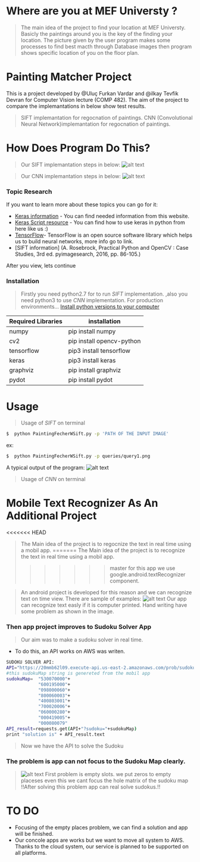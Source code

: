 # Where are you at MEF Universty ? 

>The main idea of the project to find your location at MEF Universty. Basicly the paintings around you is the key of the finding your location. The picture given by the user program makes some processes to find best macth through Database images then program shows specific location of you on the floor plan.

# Painting Matcher Project
This is a project developed by @Uluç Furkan Vardar and @ilkay Tevfik Devran for Computer Vision lecture (COMP 482). The aim of the project to compare the implemantations in below show test results.
  > SIFT implemantation for regocnation of paintings.
  >CNN (Convolutional Neural Network)implemantation for regocnation of paintings.

# How Does Program Do This?
 > Our SIFT implemantation steps in below:
 ![alt text](https://raw.githubusercontent.com/ilkayDevran/Painting-Search/master/github_readMe_images/DiagramOfSIFT.png)

>Our CNN implemantation steps in below:
 ![alt text](https://34tzkp3af7ck1k675g1stf6n-wpengine.netdna-ssl.com/wp-content/uploads/2016/11/typical_cnn_architecture.png)



### Topic Research
If you want to learn more about these topics you can go for it:
* [Keras information](https://elitedatascience.com/keras-tutorial-deep-learning-in-python) - You can find needed information from this website.
* [Keras Script resource](https://gist.github.com/fchollet/0830affa1f7f19fd47b06d4cf89ed44d) - You can find how to use keras in python from here like us :)
* [TensorFlow](http://developercoding.com/tensorflow/#About-TensorFlow)- TensorFlow is an open source software library which helps us to build neural networks, more info go to link.
* [SIFT information] (A. Rosebrock, Practical Python and OpenCV : Case Studies, 3rd ed. pyimagesearch, 2016, pp. 86-105.)

After you view, lets continue

### Installation

>Firstly you need python2.7 for to run *SIFT* implementation.
,also you need python3 to use *CNN* implementation.
>For production environments...
[Install python versions to your computer](https://www.python.org/downloads/)

| Required Libraries  | installation |
| ------ | ------ |
| numpy |  pip install numpy |
| cv2 |  pip install opencv-python |
| tensorflow |  pip3 install tensorflow |
| keras |  pip3 install keras |
| graphviz |  pip install graphviz |
| pydot |  pip install pydot |


# Usage
>Usage of *SIFT* on terminal
```sh
$  python PaintingFecherWSift.py -p 'PATH OF THE INPUT IMAGE'
```
ex:
```sh
$  python PaintingFecherWSift.py -p queries/query1.png
```
 A typical output of the program:
![alt text](https://raw.githubusercontent.com/ilkayDevran/Painting-Search/master/github_readMe_images/outPutOfSIFT.png)

>Usage of *CNN* on terminal
 
# Mobile Text Recognizer As An Additional Project
<<<<<<< HEAD
> The Main idea of the project is to regocnize the text in real time using a mobil app.
=======
> The Main idea of the project is to recognize the text in real time using a mobil app.
>>>>>>> master
for this app we use google.android.textRecognizer component.

>An android project is developed  for this reason and we can recognize text on time view.
There are sample of examples:
![alt text](https://raw.githubusercontent.com/ilkayDevran/Painting-Search/master/github_readMe_images/android%20App.png)
Our app can recognize text easly if it is computer printed.
Hand writing have some problem as shown in the image.

### Then app project improves to Sudoku Solver App 
> Our aim was to make a sudoku solver in real time.

* To do this, an API works on AWS was writen.

```sh
SUDOKU SOLVER API:
API="https://20mmb62l09.execute-api.us-east-2.amazonaws.com/prob/sudokusolver"
#this sudokuMap string is genereted from the mobil app
sudokuMap=  "530070000"+   
            "600195000"+
            "098000060"+
            "800060003"+
            "400803001"+
            "700020006"+
            "060000280"+
            "000419005"+
            "000080079"
API_result=requests.get(API+"?sudoku="+sudokuMap)
print "solution is" + API_result.text
```
>Now we have the API to solve the Sudoku

### The problem is app can not focus to the Sudoku Map clearly.
>![alt text](https://raw.githubusercontent.com/ilkayDevran/Painting-Search/master/github_readMe_images/sudoku-ex.png)
First problem is empty slots. we put zeros to empty placeses even this we cant focus the hole matrix of the sudoku map 
> !!After solving this problem app can real solve sudokus.!!

# TO DO 
* Focusing of the empty places problem, we can find a solution and app will be finished.
* Our concole apps are works but we want to move all system to AWS. Thanks to the cloud system, our service is planned to be supported on all platforms.







 
 
 











